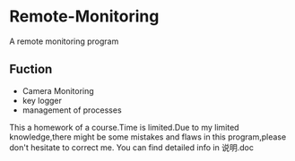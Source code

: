 # Remote-Monitoring
A remote monitoring program
## Fuction
- Camera Monitoring
- key logger
- management of processes

This a homework of a course.Time is limited.Due to my limited knowledge,there might be some mistakes and flaws in this program,please don't hesitate to correct me.
You can find detailed info in 说明.doc

